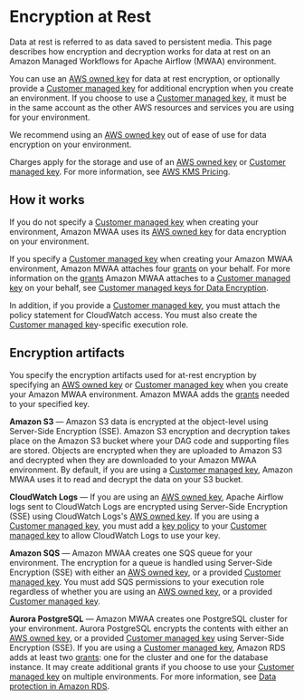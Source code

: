 # Encryption at Rest<a name="encryption-at-rest"></a>

Data at rest is referred to as data saved to persistent media\. This page describes how encryption and decryption works for data at rest on an Amazon Managed Workflows for Apache Airflow \(MWAA\) environment\.

You can use an  [AWS owned key](https://docs.aws.amazon.com/kms/latest/developerguide/concepts.html#aws-owned-cmk) for data at rest encryption, or optionally provide a  [Customer managed key](https://docs.aws.amazon.com/kms/latest/developerguide/concepts.html#customer-cmk) for additional encryption when you create an environment\. If you choose to use a  [Customer managed key](https://docs.aws.amazon.com/kms/latest/developerguide/concepts.html#customer-cmk), it must be in the same account as the other AWS resources and services you are using for your environment\. 

We recommend using an  [AWS owned key](https://docs.aws.amazon.com/kms/latest/developerguide/concepts.html#aws-owned-cmk) out of ease of use for data encryption on your environment\.

Charges apply for the storage and use of an  [AWS owned key](https://docs.aws.amazon.com/kms/latest/developerguide/concepts.html#aws-owned-cmk) or  [Customer managed key](https://docs.aws.amazon.com/kms/latest/developerguide/concepts.html#customer-cmk)\. For more information, see [AWS KMS Pricing](http://aws.amazon.com/kms/pricing/)\.

## How it works<a name="encryption-at-rest-tenants-how"></a>

If you do not specify a  [Customer managed key](https://docs.aws.amazon.com/kms/latest/developerguide/concepts.html#customer-cmk) when creating your environment, Amazon MWAA uses its  [AWS owned key](https://docs.aws.amazon.com/kms/latest/developerguide/concepts.html#aws-owned-cmk) for data encryption on your environment\.

If you specify a  [Customer managed key](https://docs.aws.amazon.com/kms/latest/developerguide/concepts.html#customer-cmk) when creating your Amazon MWAA environment, Amazon MWAA attaches four  [grants](https://docs.aws.amazon.com/kms/latest/developerguide/grants.html) on your behalf\. For more information on the  [grants](https://docs.aws.amazon.com/kms/latest/developerguide/grants.html) Amazon MWAA attaches to a  [Customer managed key](https://docs.aws.amazon.com/kms/latest/developerguide/concepts.html#customer-cmk) on your behalf, see [Customer managed keys for Data Encryption](https://docs.aws.amazon.com/mwaa/latest/userguide/custom-keys-certs.html)\.

In addition, if you provide a  [Customer managed key](https://docs.aws.amazon.com/kms/latest/developerguide/concepts.html#customer-cmk), you must attach the policy statement for CloudWatch access\. You must also create the  [Customer managed key](https://docs.aws.amazon.com/kms/latest/developerguide/concepts.html#customer-cmk)\-specific execution role\.

## Encryption artifacts<a name="encryption-at-rest-services"></a>

You specify the encryption artifacts used for at\-rest encryption by specifying an  [AWS owned key](https://docs.aws.amazon.com/kms/latest/developerguide/concepts.html#aws-owned-cmk) or  [Customer managed key](https://docs.aws.amazon.com/kms/latest/developerguide/concepts.html#customer-cmk) when you create your Amazon MWAA environment\. Amazon MWAA adds the  [grants](https://docs.aws.amazon.com/kms/latest/developerguide/grants.html) needed to your specified key\.

**Amazon S3** — Amazon S3 data is encrypted at the object\-level using Server\-Side Encryption \(SSE\)\. Amazon S3 encryption and decryption takes place on the Amazon S3 bucket where your DAG code and supporting files are stored\. Objects are encrypted when they are uploaded to Amazon S3 and decrypted when they are downloaded to your Amazon MWAA environment\. By default, if you are using a  [Customer managed key](https://docs.aws.amazon.com/kms/latest/developerguide/concepts.html#customer-cmk), Amazon MWAA uses it to read and decrypt the data on your S3 bucket\.

**CloudWatch Logs** — If you are using an  [AWS owned key](https://docs.aws.amazon.com/kms/latest/developerguide/concepts.html#aws-owned-cmk), Apache Airflow logs sent to CloudWatch Logs are encrypted using Server\-Side Encryption \(SSE\) using CloudWatch Logs's  [AWS owned key](https://docs.aws.amazon.com/kms/latest/developerguide/concepts.html#aws-owned-cmk)\. If you are using a  [Customer managed key](https://docs.aws.amazon.com/kms/latest/developerguide/concepts.html#customer-cmk), you must add a [key policy](https://docs.aws.amazon.com/kms/latest/developerguide/key-policies.html) to your  [Customer managed key](https://docs.aws.amazon.com/kms/latest/developerguide/concepts.html#customer-cmk) to allow CloudWatch Logs to use your key\.

**Amazon SQS** — Amazon MWAA creates one SQS queue for your environment\. The encryption for a queue is handled using Server\-Side Encryption \(SSE\) with either an  [AWS owned key](https://docs.aws.amazon.com/kms/latest/developerguide/concepts.html#aws-owned-cmk), or a provided  [Customer managed key](https://docs.aws.amazon.com/kms/latest/developerguide/concepts.html#customer-cmk)\. You must add SQS permissions to your execution role regardless of whether you are using an  [AWS owned key](https://docs.aws.amazon.com/kms/latest/developerguide/concepts.html#aws-owned-cmk), or a provided  [Customer managed key](https://docs.aws.amazon.com/kms/latest/developerguide/concepts.html#customer-cmk)\.

**Aurora PostgreSQL** — Amazon MWAA creates one PostgreSQL cluster for your environment\. Aurora PostgreSQL encrypts the contents with either an  [AWS owned key](https://docs.aws.amazon.com/kms/latest/developerguide/concepts.html#aws-owned-cmk), or a provided  [Customer managed key](https://docs.aws.amazon.com/kms/latest/developerguide/concepts.html#customer-cmk) using Server\-Side Encryption \(SSE\)\. If you are using a  [Customer managed key](https://docs.aws.amazon.com/kms/latest/developerguide/concepts.html#customer-cmk), Amazon RDS adds at least two  [grants](https://docs.aws.amazon.com/kms/latest/developerguide/grants.html): one for the cluster and one for the database instance\. It may create additional grants if you choose to use your  [Customer managed key](https://docs.aws.amazon.com/kms/latest/developerguide/concepts.html#customer-cmk) on multiple environments\. For more information, see [Data protection in Amazon RDS](https://docs.aws.amazon.com/AmazonRDS/latest/UserGuide/DataDurability.html)\.